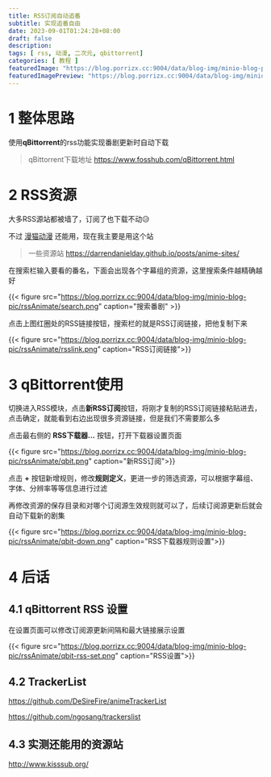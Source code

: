 ```yaml
---
title: RSS订阅自动追番
subtitle: 实现追番自由
date: 2023-09-01T01:24:28+08:00
draft: false
description: 
tags: [ rss, 动漫, 二次元, qbittorrent]
categories: [ 教程 ]
featuredImage: "https://blog.porrizx.cc:9004/data/blog-img/minio-blog-pic/rssAnimate/dyj.jpg"
featuredImagePreview: "https://blog.porrizx.cc:9004/data/blog-img/minio-blog-pic/rssAnimate/dyj.jpg"
---
```


# 1 整体思路

使用**qBittorrent**的rss功能实现番剧更新时自动下载

> qBittorrent下载地址 https://www.fosshub.com/qBittorrent.html

# 2 RSS资源

大多RSS源站都被墙了，订阅了也下载不动😥

不过 [漫猫动漫](http://www.comicat.org/) 还能用，现在我主要是用这个站

> 一些资源站 https://darrendanielday.github.io/posts/anime-sites/

在搜索栏输入要看的番名，下面会出现各个字幕组的资源，这里搜索条件越精确越好

{{< figure src="https://blog.porrizx.cc:9004/data/blog-img/minio-blog-pic/rssAnimate/search.png" caption="搜索番剧" >}}

点击上图红圈处的RSS链接按钮，搜索栏的就是RSS订阅链接，把他复制下来

{{< figure src="https://blog.porrizx.cc:9004/data/blog-img/minio-blog-pic/rssAnimate/rsslink.png" caption="RSS订阅链接">}}

# 3 qBittorrent使用

切换进入RSS模块，点击**新RSS订阅**按钮，将刚才复制的RSS订阅链接粘贴进去，点击确定，就能看到右边出现很多资源链接，但是我们不需要那么多

点击最右侧的 **RSS下载器...** 按钮，打开下载器设置页面

{{< figure src="https://blog.porrizx.cc:9004/data/blog-img/minio-blog-pic/rssAnimate/qbit.png" caption="新RSS订阅">}}

点击 **+** 按钮新增规则，修改**规则定义**，更进一步的筛选资源，可以根据字幕组、字体、分辨率等等信息进行过滤

再修改资源的保存目录和对哪个订阅源生效规则就可以了，后续订阅源更新后就会自动下载新的剧集

{{< figure src="https://blog.porrizx.cc:9004/data/blog-img/minio-blog-pic/rssAnimate/qbit-down.png" caption="RSS下载器规则设置">}}

# 4 后话

## 4.1 qBittorrent RSS 设置

在设置页面可以修改订阅源更新间隔和最大链接展示设置

{{< figure src="https://blog.porrizx.cc:9004/data/blog-img/minio-blog-pic/rssAnimate/qbit-rss-set.png" caption="RSS设置">}}

## 4.2 TrackerList

https://github.com/DeSireFire/animeTrackerList

https://github.com/ngosang/trackerslist

## 4.3 实测还能用的资源站

http://www.kisssub.org/
